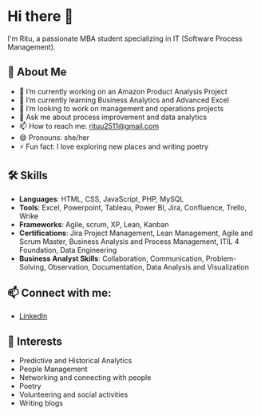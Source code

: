 # Hi there 👋

I'm Ritu, a passionate MBA student specializing in IT (Software Process Management).

## 🚀 About Me
- 🔭 I’m currently working on an Amazon Product Analysis Project
- 🌱 I’m currently learning Business Analytics and Advanced Excel
- 👯 I’m looking to work on management and operations projects
- 💬 Ask me about process improvement and data analytics
- 📫 How to reach me: rituu2511@gmail.com
- 😄 Pronouns: she/her
- ⚡ Fun fact: I love exploring new places and writing poetry

## 🛠️ Skills
- **Languages**: HTML, CSS, JavaScript, PHP, MySQL
- **Tools**: Excel, Powerpoint, Tableau, Power BI, Jira, Confluence, Trello, Wrike
- **Frameworks**: Agile, scrum, XP, Lean, Kanban
- **Certifications**: Jira Project Management, Lean Management, Agile and Scrum Master, Business Analysis and Process Management, ITIL 4 Foundation, Data Engineering
- **Business Analyst Skills**: Collaboration, Communication, Problem-Solving, Observation, Documentation, Data Analysis and Visualization


## 📫 Connect with me:
- [LinkedIn](https://www.linkedin.com/in/ritu-mandiya-b37a45175/)

## 🌟 Interests
- Predictive and Historical Analytics
- People Management
- Networking and connecting with people
- Poetry
- Volunteering and social activities
- Writing blogs

